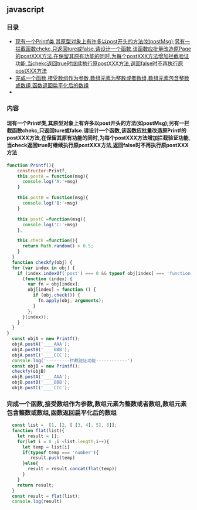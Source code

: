 ## javascript

### 目录

- [现有一个Printf类,其原型对象上有许多以post开头的方法(如postMsg);另有一拦截函数chekc,只返回ture或false.请设计一个函数,该函数应批量改造原Page的postXXX方法,在保留其原有功能的同时,为每个postXXX方法增加拦截验证功能,当chekc返回true时继续执行原postXXX方法,返回false时不再执行原postXXX方法](#现有一个printf类其原型对象上有许多以post开头的方法如postmsg另有一拦截函数chekc只返回ture或false请设计一个函数该函数应批量改造原page的postxxx方法在保留其原有功能的同时为每个postxxx方法增加拦截验证功能当chekc返回true时继续执行原postxxx方法返回false时不再执行原postxxx方法)
- [完成一个函数,接受数组作为参数,数组元素为整数或者数组,数组元素包含整数或数组,函数返回扁平化后的数组](#完成一个函数,接受数组作为参数,数组元素为整数或者数组,数组元素包含整数或数组,函数返回扁平化后的数组)
- 

### 内容

#### 现有一个Printf类,其原型对象上有许多以post开头的方法(如postMsg);另有一拦截函数chekc,只返回ture或false.请设计一个函数,该函数应批量改造原Printf的postXXX方法,在保留其原有功能的同时,为每个postXXX方法增加拦截验证功能,当check返回true时继续执行原postXXX方法,返回false时不再执行原postXXX方法

```javascript
function Printf(){
    constructor:Printf,
    this.postA = function(msg){
      console.log('A:'+msg)
    }

    this.postB = function(msg){
      console.log('B:'+msg)
    }

    this.postC =function(msg){
      console.log('C:'+msg)
    },

    this.check =function(){
      return Math.random() > 0.5;
    }
  }
  function checkfy(obj) {
  for (var index in obj) {
    if (index.indexOf('post') === 0 && typeof obj[index] === 'function') {
      (function (index) {
        var fn = obj[index];
        obj[index] = function () {
          if (obj.check()) {
            fn.apply(obj, arguments);
          }
        };
      }(index));
    }
  }
}
  const objA = new Printf();
  objA.postA('____AAA');
  objA.postB('____BBB');
  objA.postC('____CCC');
  console.log('---------拦截验证功能------------')
  const objB = new Printf();
  checkfy(objB)
  objB.postA('____AAA');
  objB.postB('____BBB');
  objB.postC('____CCC');
```

### 完成一个函数,接受数组作为参数,数组元素为整数或者数组,数组元素包含整数或数组,函数返回扁平化后的数组

```javascript
  const list =  [1, [2, [ [3, 4], 5], 6]];
  function flat(list){
    let result = [];
    for(let i = 0 ;i <list.length;i++){
      let temp = list[i]
      if(typeof temp === 'number'){
         result.push(temp)
      }else{
        result = result.concat(flat(temp))
      }
    }
    return result;   
  }
  const result = flat(list);
  console.log(result)
```

